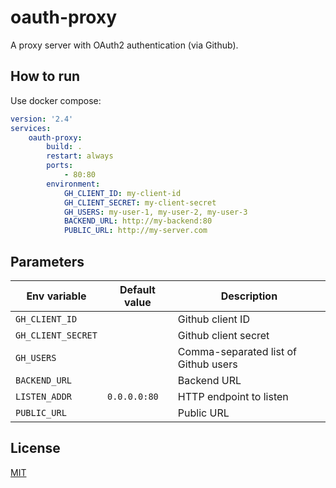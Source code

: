 # oauth-proxy

A proxy server with OAuth2 authentication (via Github).

## How to run

Use docker compose:

```yaml
version: '2.4'
services:
    oauth-proxy:
        build: .
        restart: always
        ports:
            - 80:80
        environment:
            GH_CLIENT_ID: my-client-id
            GH_CLIENT_SECRET: my-client-secret
            GH_USERS: my-user-1, my-user-2, my-user-3
            BACKEND_URL: http://my-backend:80
            PUBLIC_URL: http://my-server.com
```

## Parameters

| Env variable       | Default value | Description                          |
| ------------------ | ------------- | ------------------------------------ |
| `GH_CLIENT_ID`     |               | Github client ID                     |
| `GH_CLIENT_SECRET` |               | Github client secret                 |
| `GH_USERS`         |               | Comma-separated list of Github users |
| `BACKEND_URL`      |               | Backend URL                          |
| `LISTEN_ADDR`      | `0.0.0.0:80`  | HTTP endpoint to listen              |
| `PUBLIC_URL`       |               | Public URL                           |

## License

[MIT](LICENSE)
